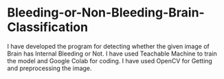 # Bleeding-or-Non-Bleeding-Brain-Classification
I have developed the program for detecting whether the given image of Brain has Internal Bleeding or Not. I have used Teachable Machine to train the model and Google Colab for coding. I have used OpenCV for Getting and preprocessing the image.
